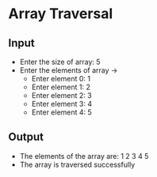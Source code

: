 # Array Traversal

## Input
- Enter the size of array: 5
- Enter the elements of array ->
  - Enter element 0: 1
  - Enter element 1: 2
  - Enter element 2: 3
  - Enter element 3: 4
  - Enter element 4: 5

## Output
- The elements of the array are: 1 2 3 4 5
- The array is traversed successfully
